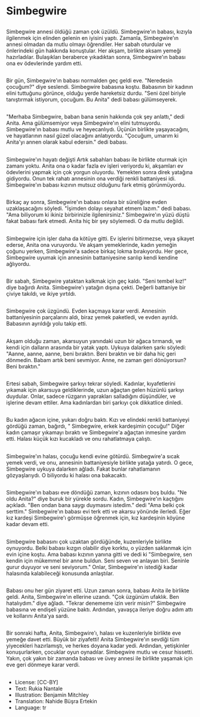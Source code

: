 # Simbegwire

##
Simbegwire annesi öldüğü zaman çok üzüldü. Simbegwire'ın babası, kızıyla ilgilenmek için elinden gelenin en iyisini yaptı. Zamanla, Simbegwire'ın annesi olmadan da mutlu olmayı öğrendiler. Her sabah oturdular ve önlerindeki gün hakkında konuştular. Her akşam, birlikte aksam yemeği hazırladılar. Bulaşıkları beraberce yıkadıktan sonra, Simbegwire'ın babası ona ev ödevlerinde yardım etti.

##
Bir gün, Simbegwire'ın babası normalden geç geldi eve. "Neredesin çocuğum?" diye seslendi. Simbegwire babasına koştu. Babasının bir kadının elini tuttuğunu görünce, olduğu yerde hareketsiz durdu. "Seni özel biriyle tanıştırmak istiyorum, çocuğum. Bu Anita" dedi babası gülümseyerek.

##
"Merhaba Simbegwire, baban bana senin hakkında çok şey anlattı," dedi Anita. Ama gülümsemiyor veya Simbegwire'ın elini tutmuyordu. Simbegwire'ın babası mutlu ve heyecanlıydı. Üçünün birlikte yaşayacağını, ve hayatlarının nasıl güzel olacağını anlatıyordu. "Çocuğum, umarım ki Anita'yı annen olarak kabul edersin." dedi babası.

##
Simbegwire'ın hayatı değişti Artık sabahları babası ile birlikte oturmak için zamanı yoktu. Anita ona o kadar fazla ev işleri veriyordu ki, akşamları ev ödevlerini yapmak için çok yorgun oluyordu. Yemekten sonra direk yatağına gidiyordu. Onun tek rahatı annesinin ona verdiği renkli battaniyesi idi. Simbegwire'ın babası kızının mutsuz olduğunu fark etmiş görünmüyordu.

##
Birkaç ay sonra, Simbegwire'ın babası onlara bir süreliğine evden uzaklaşacağını söyledi. "İşimden dolayı seyahat etmem lazım." dedi babası. "Ama biliyorum ki ikiniz birbirinizle ilgilenirsiniz." Simbegwire'ın yüzü düştü fakat babası fark etmedi. Anita hiç bir şey söylemedi. O da mutlu değildi.

##
Simbegwire için işler daha da kötüye gitti. Ev işlerini bitirmezse, veya şikayet ederse, Anita ona vuruyordu. Ve akşam yemeklerinde, kadın yemeğin çoğunu yerken, Simbegwire'a sadece birkaç lokma bırakıyordu. Her gece, Simbegwire uyumak için annesinin battaniyesine sarılıp kendi kendine ağlıyordu.

##
Bir sabah, Simbegwire yataktan kalkmak için geç kaldı. "Seni tembel kız!" diye bağırdı Anita. Simbegwire'ı yatağın dışına çekti. Değerli battaniye bir çiviye takıldı, ve ikiye yırtıldı.

##
Simbegwire çok üzgündü. Evden kaçmaya karar verdi. Annesinin battaniyesinin parçalarını aldı, biraz yemek paketledi, ve evden ayrıldı. Babasının ayrıldığı yolu takip etti.

##
Akşam olduğu zaman, akarsuyun yanındaki uzun bir ağaca tırmandı, ve kendi için dalların arasında bir yatak yaptı. Uykuya dalarken şarkı söyledi: "Aanne, aanne, aanne, beni bıraktın. Beni bıraktın ve bir daha hiç geri dönmedin. Babam artık beni sevmiyor. Anne, ne zaman geri dönüyorsun? Beni bıraktın."

##
Ertesi sabah, Simbegwire şarkıyı tekrar söyledi. Kadınlar, kıyafetlerini yıkamak için akarsuya geldiklerinde, uzun ağaçtan gelen hüzünlü şarkıyı duydular. Onlar, sadece rüzgarın yaprakları salladığını düşündüler, ve işlerine devam ettiler. Ama kadınlardan biri şarkıyı çok dikkatlice dinledi.

##
Bu kadın ağacın içine, yukarı doğru baktı. Kızı ve elindeki renkli battaniyeyi gördüğü zaman, bağırdı, " Simbegwire, erkek kardeşimin çocuğu!" Diğer kadın çamaşır yıkamayı bıraktı ve Simbegwire'a ağaçtan inmesine yardım etti. Halası küçük kızı kucakladı ve onu rahatlatmaya çalıştı.

##
Simbegwire'ın halası, çocuğu kendi evine götürdü. Simbegwire'a sıcak yemek verdi, ve onu, annesinin battaniyesiyle birlikte yatağa yatırdı. O gece, Simbegwire uykuya dalarken ağladı. Fakat bunlar rahatlamanın gözyaşlarıydı. O biliyordu ki halası ona bakacaktı.

##
Simbegwire'ın babası eve döndüğü zaman, kızının odasını boş buldu. "Ne oldu Anita?" diye buruk bir yürekle sordu. Kadın, Simbegwire'ın kaçtığını açıkladı. "Ben ondan bana saygı duymasını istedim." dedi "Ama belki çok serttim." Simbegwire'ın babası evi terk etti ve akarsu yönünde ilerledi. Eğer kız kardeşi Simbegwire'ı görmüşse öğrenmek için, kız kardeşinin köyüne kadar devam etti.

##
Simbegwire babasını çok uzaktan gördüğünde, kuzenleriyle birlikte oynuyordu. Belki babası kızgın olabilir diye korktu, o yüzden saklanmak için evin içine koştu. Ama babası kızının yanına gitti ve dedi ki "Simbegwire, sen kendin için mükemmel bir anne buldun. Seni seven ve anlayan biri. Seninle gurur duyuyor ve seni seviyorum." Onlar, Simbegwire'ın istediği kadar halasında kalabileceği konusunda anlaştılar.

##
Babası onu her gün ziyaret etti. Uzun zaman sonra, babası Anita ile birlikte geldi. Anita, Simbegwire'ın ellerine uzandı. "Çok üzgünüm ufaklık. Ben hatalıydım." diye ağladı. "Tekrar denememe izin verir misin?" Simbegwire babasına ve endişeli yüzüne baktı. Ardından, yavaşça ileriye doğru adım attı ve kollarını Anita'ya sardı.

##
Bir sonraki hafta, Anita, Simbegwire'ı, halası ve kuzenleriyle birlikte eve yemeğe davet etti. Büyük bir ziyafetti! Anita Simbegwire'ın sevdiği tüm yiyecekleri hazırlamıştı, ve herkes doyana kadar yedi. Ardından, yetişkinler konuşurlarken, çocuklar oyun oynadılar. Simbegwire mutlu ve cesur hissetti. Yakın, çok yakın bir zamanda babası ve üvey annesi ile birlikte yaşamak için eve geri dönmeye karar verdi.

##
* License: [CC-BY]
* Text: Rukia Nantale
* Illustration: Benjamin Mitchley
* Translation: Nahide Büşra Ertekin
* Language: tr
